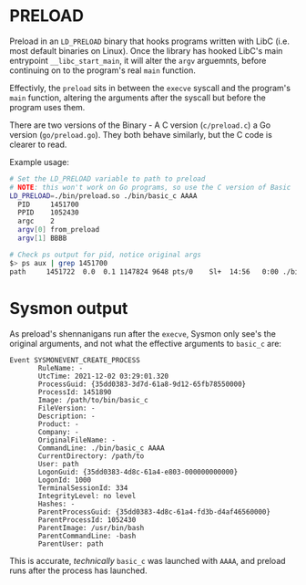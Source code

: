 # PRELOAD
Preload in an `LD_PRELOAD` binary that hooks programs written with LibC (i.e. most default binaries on Linux).
Once the library has hooked LibC's main entrypoint `__libc_start_main`, it will alter the `argv` arguemnts,
before continuing on to the program's real `main` function. 

Effectivly, the `preload` sits in between the `execve` syscall and the program's `main` function, altering
the arguments after the syscall but before the program uses them.

There are two versions of the Binary - A C version (`c/preload.c`) a Go version (`go/preload.go`).
They both behave similarly, but the C code is clearer to read.

Example usage:
```bash
# Set the LD_PRELOAD variable to path to preload
# NOTE: this won't work on Go programs, so use the C version of Basic
LD_PRELOAD=./bin/preload.so ./bin/basic_c AAAA
  PID     1451700
  PPID    1052430
  argc    2
  argv[0] from_preload
  argv[1] BBBB

# Check ps output for pid, notice original args
$> ps aux | grep 1451700
path     1451722  0.0  0.1 1147824 9648 pts/0    Sl+  14:56   0:00 ./bin/basic_c AAAA
```

# Sysmon output
As preload's shennanigans run after the `execve`, Sysmon only see's the original arguments, and
not what the effective arguments to `basic_c` are:
```
Event SYSMONEVENT_CREATE_PROCESS
       RuleName: -
       UtcTime: 2021-12-02 03:29:01.320
       ProcessGuid: {35dd0383-3d7d-61a8-9d12-65fb78550000}
       ProcessId: 1451890
       Image: /path/to/bin/basic_c
       FileVersion: -
       Description: -
       Product: -
       Company: -
       OriginalFileName: -
       CommandLine: ./bin/basic_c AAAA
       CurrentDirectory: /path/to
       User: path
       LogonGuid: {35dd0383-4d8c-61a4-e803-000000000000}
       LogonId: 1000
       TerminalSessionId: 334
       IntegrityLevel: no level
       Hashes: -
       ParentProcessGuid: {35dd0383-4d8c-61a4-fd3b-d4af46560000}
       ParentProcessId: 1052430
       ParentImage: /usr/bin/bash
       ParentCommandLine: -bash
       ParentUser: path
```

This is accurate, *technically* `basic_c` was launched with `AAAA`, and preload runs after the process
has launched.
